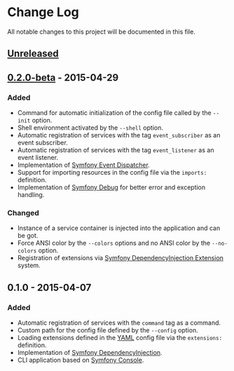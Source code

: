 # Change Log
All notable changes to this project will be documented in this file.

## [Unreleased][unreleased]

## [0.2.0-beta] - 2015-04-29
### Added
- Command for automatic initialization of the config file called by the `--init` option.
- Shell environment activated by the `--shell` option.
- Automatic registration of services with the tag `event_subscriber` as an event subscriber.
- Automatic registration of services with the tag `event_listener` as an event listener.
- Implementation of [Symfony Event Dispatcher].
- Support for importing resources in the config file via the `imports:` definition.
- Implementation of [Symfony Debug] for better error and 
exception handling.

### Changed
- Instance of a service container is injected into the application and can be got.
- Force ANSI color by the `--colors` options and no ANSI color by the `--no-colors` option.
- Registration of extensions via [Symfony DependencyInjection Extension] system.

## 0.1.0 - 2015-04-07
### Added
- Automatic registration of services with the `command` tag as a command.
- Custom path for the config file defined by the `--config` option.
- Loading extensions defined in the [YAML] config file via
the `extensions:` definition.
- Implementation of [Symfony DependencyInjection].
- CLI application based on [Symfony Console].

[unreleased]: https://github.com/phpzone/phpzone/compare/0.2.0-beta...HEAD
[0.2.0-beta]: https://github.com/phpzone/phpzone/compare/0.1.0...0.2.0-beta

[Symfony Event Dispatcher]: http://symfony.com/doc/current/components/event_dispatcher/index.html
[Symfony Debug]: http://symfony.com/doc/current/components/debug/index.html
[Symfony DependencyInjection Extension]: http://symfony.com/doc/current/components/dependency_injection/compilation.html
[YAML]: http://symfony.com/doc/current/components/yaml/index.html
[Symfony DependencyInjection]: http://symfony.com/doc/current/components/dependency_injection/index.html
[Symfony Console]: http://symfony.com/doc/current/components/console/index.html
